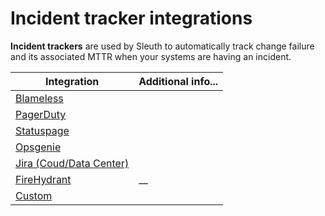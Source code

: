 # Incident tracker integrations

**Incident trackers** are used by Sleuth to automatically track change failure and its associated MTTR when your systems are having an incident.

| Integration                                          | Additional info... |
| ---------------------------------------------------- | ------------------ |
| [Blameless](blameless.md)                            |                    |
| [PagerDuty](pagerduty.md)                            |                    |
| [Statuspage](statuspage.md)                          |                    |
| [Opsgenie](opsgenie.md)                              |                    |
| [Jira (Coud/Data Center)](jira-cloud-data-center.md) |                    |
| [FireHydrant](firehydrant.md)                        | \_\_               |
| [Custom](custom.md)                                  |                    |

